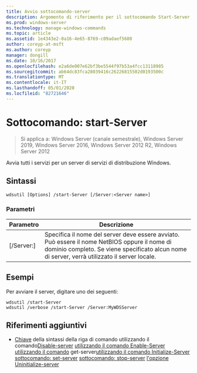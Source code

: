 ```yaml
---
title: Avvio sottocomando-server
description: Argomento di riferimento per il sottocomando Start-Server, che avvia tutti i servizi per un server di servizi di distribuzione Windows.
ms.prod: windows-server
ms.technology: manage-windows-commands
ms.topic: article
ms.assetid: 1e4343e2-0a16-4e65-8769-c09adaef5680
author: coreyp-at-msft
ms.author: coreyp
manager: dongill
ms.date: 10/16/2017
ms.openlocfilehash: e2a6de007e62bf3be5544f97b53a4fcc13118985
ms.sourcegitcommit: ab64dc83fca28039416c26226815502d0193500c
ms.translationtype: MT
ms.contentlocale: it-IT
ms.lasthandoff: 05/01/2020
ms.locfileid: "82721646"
---
```

# <a name="subcommand-start-server"></a>Sottocomando: start-Server

> Si applica a: Windows Server (canale semestrale), Windows Server 2019, Windows Server 2016, Windows Server 2012 R2, Windows Server 2012

Avvia tutti i servizi per un server di servizi di distribuzione Windows.

## <a name="syntax"></a>Sintassi
```
wdsutil [Options] /start-Server [/Server:<Server name>]
```
### <a name="parameters"></a>Parametri
|Parametro|Descrizione|
|-------|--------|
|[/Server:<Server name>]|Specifica il nome del server deve essere avviato. Può essere il nome NetBIOS oppure il nome di dominio completo. Se viene specificato alcun nome di server, verrà utilizzato il server locale.|
## <a name="examples"></a>Esempi
Per avviare il server, digitare uno dei seguenti:
```
wdsutil /start-Server
wdsutil /verbose /start-Server /Server:MyWDSServer
```
## <a name="additional-references"></a>Riferimenti aggiuntivi
- [Chiave](command-line-syntax-key.md)
della sintassi della riga di comando utilizzando il comando[Disable-server](using-the-disable-server-command.md)
[utilizzando il comando Enable-Server](using-the-enable-server-command.md)
[utilizzando il comando](using-the-get-server-command.md)
get-server[utilizzando il comando Initialize-Server](using-the-initialize-server-command.md)
[sottocomando: set-server](subcommand-set-server.md)
[sottocomando: stop-server](subcommand-stop-server.md)
[l'opzione Uninitialize-server](the-uninitialize-server-option.md)
